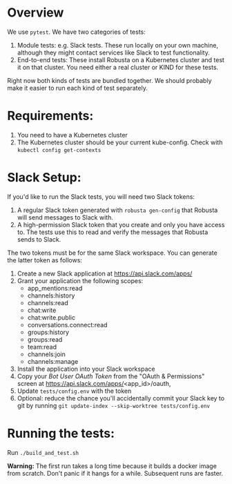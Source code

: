 # Overview

We use `pytest`. We have two categories of tests:

1. Module tests: e.g. Slack tests.
   These run locally on your own machine, although they might contact services
   like Slack to test functionality.
2. End-to-end tests: These install Robusta on a Kubernetes cluster and
   test it on that cluster. You need either a real cluster or KIND for these tests.

Right now both kinds of tests are bundled together. We should probably make it easier
to run each kind of test separately.

# Requirements:

1. You need to have a Kubernetes cluster
2. The Kubernetes cluster should be your current kube-config.
   Check with `kubectl config get-contexts`

# Slack Setup:

If you'd like to run the Slack tests, you will need two Slack tokens:

1. A regular Slack token generated with `robusta gen-config` that Robusta will send messages to Slack with.
2. A high-permission Slack token that you create and only you have access to. The tests use this to read and verify the messages that Robusta sends to Slack.

The two tokens must be for the same Slack workspace. You can generate the latter token as follows:

1. Create a new Slack application at https://api.slack.com/apps/
2. Grant your application the following scopes:
   - app_mentions:read
   - channels:history
   - channels:read
   - chat:write
   - chat:write.public
   - conversations.connect:read
   - groups:history
   - groups:read
   - team:read
   - channels:join
   - channels:manage
3. Install the application into your Slack workspace
4. Copy your _Bot User OAuth Token_ from the "OAuth & Permissions" screen at https://api.slack.com/apps/<app_id>/oauth,
5. Update `tests/config.env` with the token
6. Optional: reduce the chance you'll accidentally commit your Slack key to git by running `git update-index --skip-worktree tests/config.env`

# Running the tests:

Run `./build_and_test.sh`

**Warning:** The first run takes a long time because it builds a
docker image from scratch. Don't panic if it hangs for a while.
Subsequent runs are faster.
